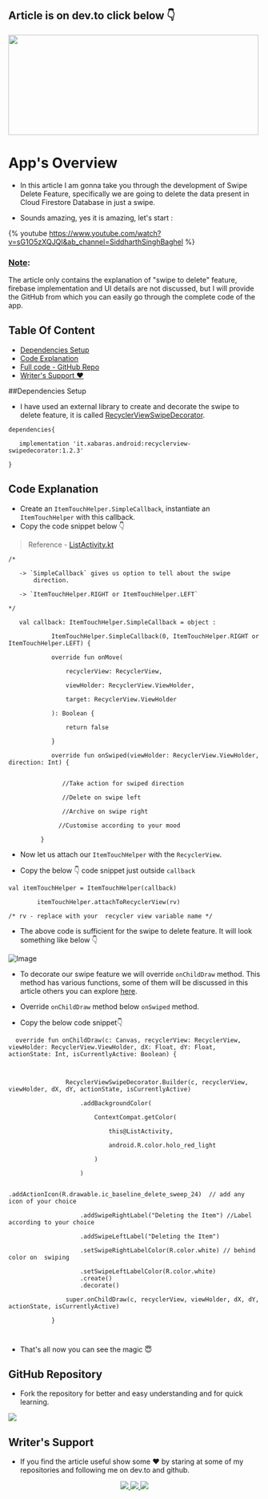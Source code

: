 
## Article is on dev.to click below 👇
 <a href="https://dev.to/siddharthsing/swipe-to-delete-archive-etc-from-cloud-firestore-with-recyclerview-2ok3">
  <img src="https://img.shields.io/badge/dev.to-0A0A0A?style=for-the-badge&logo=dev.to&logoColor=white" height="200px" width="500px">
 </a>


# App's Overview

* In this article I am gonna take you through the development of 
  Swipe Delete Feature, specifically we are going to delete the 
  data present in Cloud Firestore Database in just a swipe.

* Sounds amazing, yes it is amazing, let's start :

{% youtube https://www.youtube.com/watch?v=sG1O5zXQJQI&ab_channel=SiddharthSinghBaghel %}
<br/>

### <u>Note</u>: 

<p>The article only contains the explanation of "swipe to delete" feature, firebase implementation and UI details are not discussed, but I will provide the GitHub from which you can easily go through the complete code of the app.<p/>

## Table Of Content

- [Dependencies Setup ](#setup)
- [Code Explanation](#code)
- [Full code - GitHub Repo ](#GitHub)
- [Writer's Support ❤️](#support)

<a name="setup"></a>
##Dependencies Setup

* I have used an external library to create and decorate the swipe to delete feature, it is called [RecyclerViewSwipeDecorator](https://github.com/xabaras/RecyclerViewSwipeDecorator).

```
dependencies{

   implementation 'it.xabaras.android:recyclerview-swipedecorator:1.2.3'

}

```
<a name="code"></a> 
## Code Explanation
<p>

* Create an `ItemTouchHelper.SimpleCallback`, instantiate an  
  `ItemTouchHelper` with this callback.
* Copy the code snippet below 👇

> Reference - [ListActivity.kt](https://github.com/Siddharth-sing/Swipe-delete-from-firebase-/blob/a253f5ea2286ff2ed7c97edacb3046fae18b4ba1/app/src/main/java/com/siddharthsinghbaghel/swipedeletefirebase/ListActivity.kt#L54)

```
/*

   -> `SimpleCallback` gives us option to tell about the swipe 
       direction.

   -> `ItemTouchHelper.RIGHT or ItemTouchHelper.LEFT`

*/

   val callback: ItemTouchHelper.SimpleCallback = object :

            ItemTouchHelper.SimpleCallback(0, ItemTouchHelper.RIGHT or ItemTouchHelper.LEFT) {

            override fun onMove(

                recyclerView: RecyclerView,

                viewHolder: RecyclerView.ViewHolder,

                target: RecyclerView.ViewHolder

            ): Boolean {

                return false

            }

            override fun onSwiped(viewHolder: RecyclerView.ViewHolder, direction: Int) {

              
               //Take action for swiped direction 

               //Delete on swipe left

               //Archive on swipe right

              //Customise according to your mood

         }

```

* Now let us attach our `ItemTouchHelper` with the `RecyclerView`.

* Copy the below 👇 code snippet just outside `callback`

```
val itemTouchHelper = ItemTouchHelper(callback)

        itemTouchHelper.attachToRecyclerView(rv)

/* rv - replace with your  recycler view variable name */

```

* The above code is sufficient for the swipe to delete feature. It will look something like below 👇 

![Image](https://user-images.githubusercontent.com/72120258/144758655-5b788988-2f20-48c6-9b6a-ced0820950cd.gif)

 

* To decorate our swipe feature we will override `onChildDraw` method. This method has various functions, some of them will be discussed in this article others you can explore [here](https://github.com/xabaras/RecyclerViewSwipeDecorator#customizing).

* Override `onChildDraw` method below `onSwiped` method.

* Copy the below code snippet👇

```
  override fun onChildDraw(c: Canvas, recyclerView: RecyclerView, viewHolder: RecyclerView.ViewHolder, dX: Float, dY: Float, actionState: Int, isCurrentlyActive: Boolean) {



                RecyclerViewSwipeDecorator.Builder(c, recyclerView, viewHolder, dX, dY, actionState, isCurrentlyActive)

                    .addBackgroundColor(

                        ContextCompat.getColor(

                            this@ListActivity,

                            android.R.color.holo_red_light

                        )

                    )

                    .addActionIcon(R.drawable.ic_baseline_delete_sweep_24)  // add any icon of your choice

                    .addSwipeRightLabel("Deleting the Item") //Label according to your choice

                    .addSwipeLeftLabel("Deleting the Item")

                    .setSwipeRightLabelColor(R.color.white) // behind color on  swiping

                    .setSwipeLeftLabelColor(R.color.white)
                    .create()
                    .decorate()

                super.onChildDraw(c, recyclerView, viewHolder, dX, dY, actionState, isCurrentlyActive)

            }



```
* That's all now you can see the magic 😇

<p/>

<a name="GitHub"></a> 
## GitHub Repository

* Fork the repository for better and easy understanding and for quick learning.

<a href="https://github.com/Siddharth-sing">
  <img src="https://img.shields.io/badge/GitHub-100000?style=for-the-badge&logo=github&logoColor=white">
</a>

<a name="support"></a> 
## Writer's Support

* If you find the article useful show some ❤️ by staring at some of my repositories and following me on dev.to and github.
 <div>
  <p align="middle">
  <a href="https://www.linkedin.com/in/siddharth-singh-baghel-912866190/">
  <img src="https://img.shields.io/badge/LinkedIn-0077B5?style=for-the-badge&logo=linkedin&logoColor=white">
  </a>
  <a href="https://github.com/Siddharth-sing">
  <img src="https://img.shields.io/badge/GitHub-100000?style=for-the-badge&logo=github&logoColor=white">
  </a>
  <a href="https://dev.to/siddharthsing">
  <img src="https://img.shields.io/badge/dev.to-0A0A0A?style=for-the-badge&logo=dev.to&logoColor=white">
  </a>
